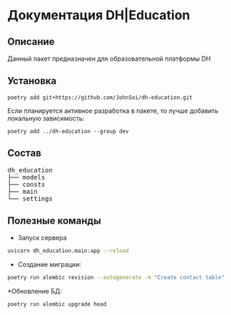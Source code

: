 # Документация DH|Education

## Описание

Данный пакет предназначен для образовательной платформы DH

## Установка

```commandline
poetry add git+https://github.com/JohnSoi/dh-education.git
```

Если планируется активное разработка в пакете, то лучше добавить локальную зависимость:
```commandline
poetry add ../dh-education --group dev
```


## Состав

<pre>
dh_education
├── models
├── consts
├── main
└── settings
</pre>

## Полезные команды 

* Запуск сервера

```bash
uvicorn dh_education.main:app --reload
```

* Создание миграции:  
```bash  
poetry run alembic revision --autogenerate -m "Create contact table"
```

*Обновление БД:  
```bash  
poetry run alembic upgrade head